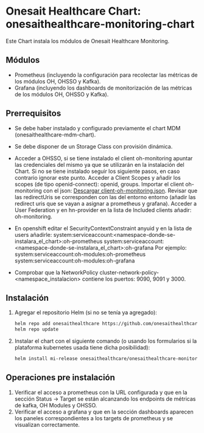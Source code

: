 # Onesait Healthcare Chart: onesaithealthcare-monitoring-chart

Este Chart instala los módulos de Onesait Healthcare Monitoring.

## Módulos

- Prometheus (incluyendo la configuración para recolectar las métricas de los módulos OH, OHSSO y Kafka).
- Grafana (incluyendo los dashboards de monitorización de las métricas de los módulos OH, OHSSO y Kafka).


## Prerrequisitos

- Se debe haber instalado y configurado previamente el chart MDM (onesaithealthcare-mdm-chart).  

- Se debe disponer de un Storage Class con provisión dinámica.

- Acceder a OHSSO, si se tiene instalado el client oh-monitoring apuntar las credenciales del mismo ya que se utilizarán en la instalación del Chart.
  Si no se tiene instalado seguir los siguiente pasos, en caso contrario ignorar este punto.
  Acceder a Client Scopes y añadir los scopes (de tipo openid-connect): openid, groups.
  Importar el client oh-monitoring con el json: [Descargar client-oh-monitoring.json](https://onesaithealthcare.github.io/onesaithealthcare-charts/extras/onesaithealthcare-monitoring/client-oh-monitoring.json).
  Revisar que las redirectUris se corresponden con las del entorno entorno (añadir las redirect uris que se vayan a asignar a prometheus y grafana).
  Acceder a User Federation y en hn-provider en la lista de Included clients añadir: oh-monitoring.

- En openshift editar el SecurityContextConstraint anyuid y en la lista de users añadirle: 
  system:serviceaccount:<namespace-donde-se-instalara_el_chart>:oh-prometheus
  system:serviceaccount:<namespace-donde-se-instalara_el_chart>:oh-grafana
  Por ejemplo:
  system:serviceaccount:oh-modules:oh-prometheus
  system:serviceaccount:oh-modules:oh-grafana

- Comprobar que la NetworkPolicy cluster-network-policy-<namespace_instalacion> contiene los puertos: 9090, 9091 y 3000.
  

## Instalación

1. Agregar el repositorio Helm (si no se tenía ya agregado):
   ```sh
   helm repo add onesaithealthcare https://github.com/onesaithealthcare/onesaithealthcare-charts
   helm repo update
   ```

2. Instalar el chart con el siguiente comando (o usando los formularios si la plataforma kubernetes usada tiene dicha posibilidad):
   ```sh
   helm install mi-release onesaithealthcare/onesaithealthcare-monitoring-chart --namespace oh-modules
   ```

## Operaciones pre instalación

1. Verificar el acceso a prometheus con la URL configurada y que en la sección Status -> Target se están alcanzando los endpoints de métricas de kafka, OH Modules y OHSSO.
2. Verificar el acceso a grafana y que en la sección dashboards aparecen los paneles correspondientes a los targets de prometheus y se visualizan correctamente.









